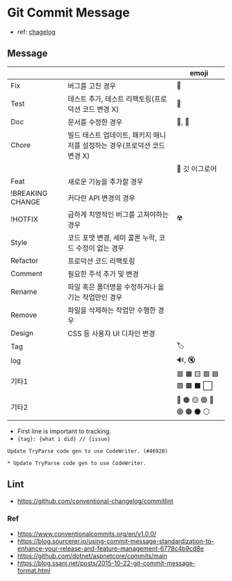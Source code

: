 # Git Commit Message

- ref: [chagelog](../document/changelog.md)

## Message

|                  |                                                                           | emoji             |
| ---------------- | ------------------------------------------------------------------------- | ----------------- |
| Fix              | 버그를 고친 경우                                                          | 🐞                 |
| Test             | 테스트 추가, 테스트 리팩토링(프로덕션 코드 변경 X)                        | 🧪                 |
| Doc              | 문서를 수정한 경우                                                        | 📔, 📜              |
| Chore            | 빌드 태스트 업데이트, 패키지 매니저를 설정하는 경우(프로덕션 코드 변경 X) |                   |
|                  |                                                                           | 🙈 깃 이그로어     |
| Feat             | 새로운 기능을 추가할 경우                                                 |                   |
| !BREAKING CHANGE | 커다란 API 변경의 경우                                                    |                   |
| !HOTFIX          | 급하게 치명적인 버그를 고쳐야하는 경우                                    | ☢️                 |
| Style            | 코드 포맷 변경, 세미 콜론 누락, 코드 수정이 없는 경우                     |                   |
| Refactor         | 프로덕션 코드 리팩토링                                                    |                   |
| Comment          | 필요한 주석 추가 및 변경                                                  |                   |
| Rename           | 파일 혹은 폴더명을 수정하거나 옮기는 작업만인 경우                        |                   |
| Remove           | 파일을 삭제하는 작업만 수행한 경우                                        |                   |
| Design           | CSS 등 사용자 UI 디자인 변경                                              |                   |
| Tag              |                                                                           | 🏷️                 |
| log              |                                                                           | 🔊, 🔇              |
| 기타1            |                                                                           | 🟥 🟧 🟨 🟩 🟦 🟪 🟫 ⬛ ⬜ |
| 기타2            |                                                                           | 🔴 🟠 🟡 🟢 🔵 🟣 🟤 ⚫ ⚪ |



- First line is important to tracking.
- `{tag}: {what i did} // {issue}`

```
Update TryParse code gen to use CodeWriter. (#46928) 

* Update TryParse code gen to use CodeWriter.
```


## Lint

- <https://github.com/conventional-changelog/commitlint>

### Ref

- <https://www.conventionalcommits.org/en/v1.0.0/>
- <https://blog.sourcerer.io/using-commit-message-standardization-to-enhance-your-release-and-feature-management-6778c4b9cd8e>
- <https://github.com/dotnet/aspnetcore/commits/main>
- <https://blog.ssanj.net/posts/2015-10-22-git-commit-message-format.html>
